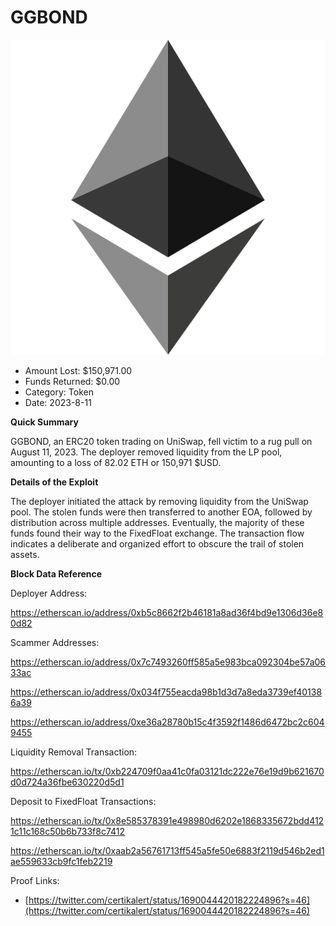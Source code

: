 # GGBOND
![GGBOND](/rektimages/GGBOND-Rugpull.png)
- Amount Lost: $150,971.00
- Funds Returned: $0.00
- Category: Token
- Date: 2023-8-11

**Quick Summary**

GGBOND, an ERC20 token trading on UniSwap, fell victim to a rug pull on August 11, 2023. The deployer removed liquidity from the LP pool, amounting to a loss of 82.02 ETH or 150,971 $USD.

  


 **Details of the Exploit**

The deployer initiated the attack by removing liquidity from the UniSwap pool. The stolen funds were then transferred to another EOA, followed by distribution across multiple addresses. Eventually, the majority of these funds found their way to the FixedFloat exchange. The transaction flow indicates a deliberate and organized effort to obscure the trail of stolen assets.

  


 **Block Data Reference**

Deployer Address:

https://etherscan.io/address/0xb5c8662f2b46181a8ad36f4bd9e1306d36e80d82

  


Scammer Addresses:

https://etherscan.io/address/0x7c7493260ff585a5e983bca092304be57a0633ac

https://etherscan.io/address/0x034f755eacda98b1d3d7a8eda3739ef401386a39

https://etherscan.io/address/0xe36a28780b15c4f3592f1486d6472bc2c6049455

  


Liquidity Removal Transaction:

https://etherscan.io/tx/0xb224709f0aa41c0fa03121dc222e76e19d9b621670d0d724a36fbe630220d5d1

  


Deposit to FixedFloat Transactions:

https://etherscan.io/tx/0x8e585378391e498980d6202e1868335672bdd4121c11c168c50b6b733f8c7412

https://etherscan.io/tx/0xaab2a56761713ff545a5fe50e6883f2119d546b2ed1ae559633cb9fc1feb2219


Proof Links:
- [https://twitter.com/certikalert/status/1690044420182224896?s=46](https://twitter.com/certikalert/status/1690044420182224896?s=46)


